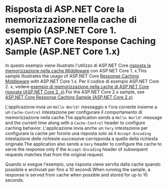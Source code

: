 # <a name="aspnet-core-response-caching-sample-aspnet-core-1x"></a><span data-ttu-id="a1946-101">Risposta di ASP.NET Core la memorizzazione nella cache di esempio (ASP.NET Core 1. x)</span><span class="sxs-lookup"><span data-stu-id="a1946-101">ASP.NET Core Response Caching Sample (ASP.NET Core 1.x)</span></span>

<span data-ttu-id="a1946-102">In questo esempio viene illustrato l'utilizzo di ASP.NET Core [risposta la memorizzazione nella cache Middleware](xref:performance/caching/middleware) con ASP.NET Core 1. x.</span><span class="sxs-lookup"><span data-stu-id="a1946-102">This sample illustrates the usage of ASP.NET Core [Response Caching Middleware](xref:performance/caching/middleware) with ASP.NET Core 1.x.</span></span> <span data-ttu-id="a1946-103">Per il codice di esempio ASP.NET Core 2. x, vedere [esempio di memorizzazione nella cache di ASP.NET Core risposta (ASP.NET Core 2. x)](https://github.com/aspnet/Docs/tree/master/aspnetcore/performance/caching/middleware/samples/2.x).</span><span class="sxs-lookup"><span data-stu-id="a1946-103">For the ASP.NET Core 2.x sample, see [ASP.NET Core Response Caching Sample (ASP.NET Core 2.x)](https://github.com/aspnet/Docs/tree/master/aspnetcore/performance/caching/middleware/samples/2.x).</span></span>

<span data-ttu-id="a1946-104">L'applicazione invia un `Hello World!` messaggio e l'ora corrente insieme a un `Cache-Control` intestazione per configurare il comportamento di memorizzazione nella cache.</span><span class="sxs-lookup"><span data-stu-id="a1946-104">The application sends a `Hello World!` message and the current time along with a `Cache-Control` header to configure caching behavior.</span></span> <span data-ttu-id="a1946-105">L'applicazione invia anche un `Vary` intestazione per configurare la cache per fornire una risposta solo se il `Accept-Encoding` intestazione delle richieste successive corrisponda a quello della richiesta originale.</span><span class="sxs-lookup"><span data-stu-id="a1946-105">The application also sends a `Vary` header to configure the cache to serve the response only if the `Accept-Encoding` header of subsequent requests matches that from the original request.</span></span>

<span data-ttu-id="a1946-106">Quando si esegue l'esempio, una risposta viene servita dalla cache quando possibile e archiviati per fino a 10 secondi.</span><span class="sxs-lookup"><span data-stu-id="a1946-106">When running the sample, a response is served from cache when possible and stored for up to 10 seconds.</span></span>
